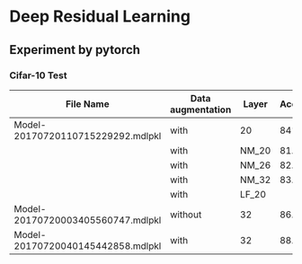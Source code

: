 # Deep Residual Learning

## Experiment by pytorch

### Cifar-10 Test

| File Name |Data augmentation | Layer | Accuracy|
| ------ | ------ | ------ |-------------|
| Model-20170720110715229292.mdlpkl | with | 20 |84%|
|  | with | NM_20 |81.7%|
|  | with | NM_26 |82.3%|
|  | with | NM_32 |83.7%|
|  | with | LF_20 ||
| Model-20170720003405560747.mdlpkl | without | 32 |86.7%|
| Model-20170720040145442858.mdlpkl | with | 32 |88.7%|
